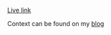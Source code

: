 [Live link](https://ja-beta.github.io/shared-minds/)

Context can be found on my [blog](https://www.itp.jnackash.com/)

